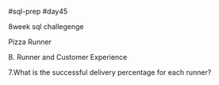 #sql-prep
#day45

8week sql challegenge

Pizza Runner

B. Runner and Customer Experience

7.What is the successful delivery percentage for each runner?